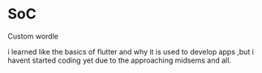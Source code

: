 # SoC
Custom wordle

i learned like the basics of flutter and why it is used to develop apps ,but i havent started coding yet due to the approaching midsems and all.

